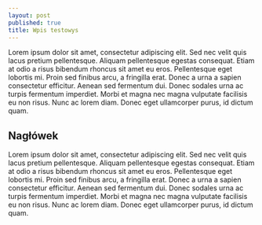 ```yaml
---
layout: post
published: true
title: Wpis testowys
---
```


Lorem ipsum dolor sit amet, consectetur adipiscing elit. Sed nec velit quis lacus pretium pellentesque. Aliquam pellentesque egestas consequat. Etiam at odio a risus bibendum rhoncus sit amet eu eros. Pellentesque eget lobortis mi. Proin sed finibus arcu, a fringilla erat. Donec a urna a sapien consectetur efficitur. Aenean sed fermentum dui. Donec sodales urna ac turpis fermentum imperdiet. Morbi et magna nec magna vulputate facilisis eu non risus. Nunc ac lorem diam. Donec eget ullamcorper purus, id dictum quam.

Nagłówek
-------

Lorem ipsum dolor sit amet, consectetur adipiscing elit. Sed nec velit quis lacus pretium pellentesque. Aliquam pellentesque egestas consequat. Etiam at odio a risus bibendum rhoncus sit amet eu eros. Pellentesque eget lobortis mi. Proin sed finibus arcu, a fringilla erat. Donec a urna a sapien consectetur efficitur. Aenean sed fermentum dui. Donec sodales urna ac turpis fermentum imperdiet. Morbi et magna nec magna vulputate facilisis eu non risus. Nunc ac lorem diam. Donec eget ullamcorper purus, id dictum quam.

